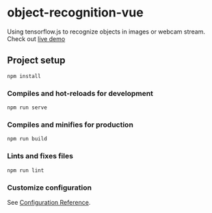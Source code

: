 # object-recognition-vue

Using tensorflow.js to recognize objects in images or webcam stream.
Check out [live demo](https://danielelport.github.io/object-recognition-vue/)

## Project setup
```
npm install
```

### Compiles and hot-reloads for development
```
npm run serve
```

### Compiles and minifies for production
```
npm run build
```

### Lints and fixes files
```
npm run lint
```

### Customize configuration
See [Configuration Reference](https://cli.vuejs.org/config/).
